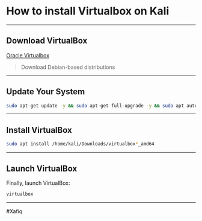 # How to install Virtualbox on Kali
---

## Download VirtualBox

[Oracle Virtualbox](https://www.oracle.com/es/virtualization/technologies/vm/downloads/virtualbox-downloads.html)

> Download Debian-based distributions 

---

## Update Your System

```bash
sudo apt-get update -y && sudo apt-get full-upgrade -y && sudo apt autoremove -y
```

---

## Install VirtualBox

```bash
sudo apt install /home/kali/Downloads/virtualbox*_amd64
```

---

## Launch VirtualBox

Finally, launch VirtualBox:

```bash
virtualbox
```

---

#Xafiq
